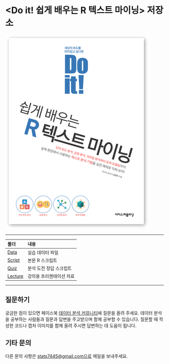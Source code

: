 # <Do it! 쉽게 배우는 R 텍스트 마이닝> 저장소

![](cover.png)

---

폴더           | 내용
:------------- |:-------------
[Data](https://github.com/youngwoos/Doit_textmining/blob/main/Data) | 실습 데이터 파일
[Script](https://github.com/youngwoos/Doit_textmining/blob/main/Script) | 본문 R 스크립트
[Quiz](https://github.com/youngwoos/Doit_textmining/blob/main/Quiz) | 분석 도전 정답 스크립트
[Lecture](https://github.com/youngwoos/Doit_textmining/blob/main/Lecture) | 강의용 프리젠테이션 자료

---

## 질문하기
궁금한 점이 있으면 페이스북 [데이터 분석 커뮤니티](https://www.facebook.com/groups/datacommunity)에 질문을 올려 주세요. 데이터 분석을 공부하는 사람들과 질문과 답변을 주고받으며 함께 공부할 수 있습니다.  질문할 때 작성한 코드나 캡처 이미지를 함께 올려 주시면 답변하는 데 도움이 됩니다.

## 기타 문의
다른 문의 사항은 stats7445@gmail.com으로 메일을 보내주세요.
